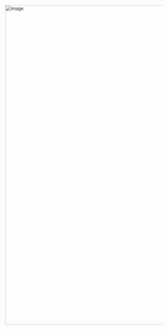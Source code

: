 <img width="1024" height="1024" alt="image" src="https://github.com/user-attachments/assets/db7908be-d7f0-44c2-9016-75be293e09cd" />
